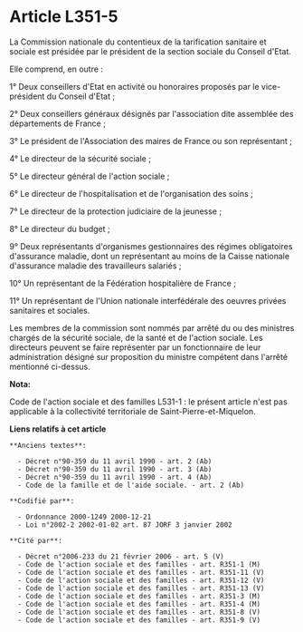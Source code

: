 # Article L351-5

La Commission nationale du contentieux de la tarification sanitaire et sociale est présidée par le président de la section
sociale du Conseil d'Etat.

Elle comprend, en outre :

1° Deux conseillers d'Etat en activité ou honoraires proposés par le vice-président du Conseil d'Etat ;

2° Deux conseillers généraux désignés par l'association dite assemblée des départements de France ;

3° Le président de l'Association des maires de France ou son représentant ;

4° Le directeur de la sécurité sociale ;

5° Le directeur général de l'action sociale ;

6° Le directeur de l'hospitalisation et de l'organisation des soins ;

7° Le directeur de la protection judiciaire de la jeunesse ;

8° Le directeur du budget ;

9° Deux représentants d'organismes gestionnaires des régimes obligatoires d'assurance maladie, dont un représentant au moins
de la Caisse nationale d'assurance maladie des travailleurs salariés ;

10° Un représentant de la Fédération hospitalière de France ;

11° Un représentant de l'Union nationale interfédérale des oeuvres privées sanitaires et sociales.

Les membres de la commission sont nommés par arrêté du ou des ministres chargés de la sécurité sociale, de la santé et de
l'action sociale. Les directeurs peuvent se faire représenter par un fonctionnaire de leur administration désigné sur
proposition du ministre compétent dans l'arrêté mentionné ci-dessus.

**Nota:**

Code de l'action sociale et des familles L531-1 : le présent article n'est pas applicable à la collectivité territoriale de
Saint-Pierre-et-Miquelon.

**Liens relatifs à cet article**

	**Anciens textes**:

	  - Décret n°90-359 du 11 avril 1990 - art. 2 (Ab)
	  - Décret n°90-359 du 11 avril 1990 - art. 3 (Ab)
	  - Décret n°90-359 du 11 avril 1990 - art. 4 (Ab)
	  - Code de la famille et de l'aide sociale. - art. 2 (Ab)

	**Codifié par**:

	  - Ordonnance 2000-1249 2000-12-21
	  - Loi n°2002-2 2002-01-02 art. 87 JORF 3 janvier 2002

	**Cité par**:

	  - Décret n°2006-233 du 21 février 2006 - art. 5 (V)
	  - Code de l'action sociale et des familles - art. R351-1 (M)
	  - Code de l'action sociale et des familles - art. R351-11 (V)
	  - Code de l'action sociale et des familles - art. R351-12 (V)
	  - Code de l'action sociale et des familles - art. R351-13 (V)
	  - Code de l'action sociale et des familles - art. R351-3 (M)
	  - Code de l'action sociale et des familles - art. R351-4 (M)
	  - Code de l'action sociale et des familles - art. R351-8 (V)
	  - Code de l'action sociale et des familles - art. R351-9 (V)
